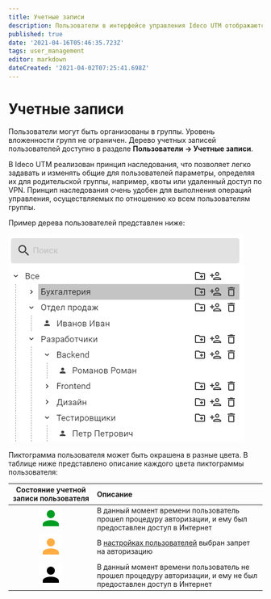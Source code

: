 ```yaml
---
title: Учетные записи
description: Пользователи в интерфейсе управления Ideco UTM отображаются в виде дерева.
published: true
date: '2021-04-16T05:46:35.723Z'
tags: user_management
editor: markdown
dateCreated: '2021-04-02T07:25:41.698Z'
---
```


# Учетные записи

Пользователи могут быть организованы в группы. Уровень вложенности групп не ограничен. Дерево учетных записей пользователей доступно в разделе **Пользователи -&gt; Учетные записи**.

В Ideco UTM реализован принцип наследования, что позволяет легко задавать и изменять общие для пользователей параметры, определяя их для родительской группы, например, квоты или удаленный доступ по VPN. Принцип наследования очень удобен для выполнения операций управления, осуществляемых по отношению ко всем пользователям группы.

Пример дерева пользователей представлен ниже:

![](../../.gitbook/assets/tree.png)

Пиктограмма пользователя может быть окрашена в разные цвета. В таблице ниже представлено описание каждого цвета пиктограммы пользователя:

| Состояние учетной записи пользователя | Описание |
| :---: | :--- |
| ![mdiaccountgreen.svg](../../.gitbook/assets/mdiaccountgreen.svg) | В данный момент времени пользователь прошел процедуру авторизации, и ему был предоставлен доступ в Интернет |
| ![mdiaccountyellow.svg](../../.gitbook/assets/mdiaccountyellow.svg) | В [настройках пользователей](customization-of-users.md)  выбран запрет на авторизацию |
| ![mdiaccount.svg](../../.gitbook/assets/mdiaccount.svg) | В данный момент времени пользователь не прошел процедуру авторизации, и ему не был предоставлен доступ в Интернет |

